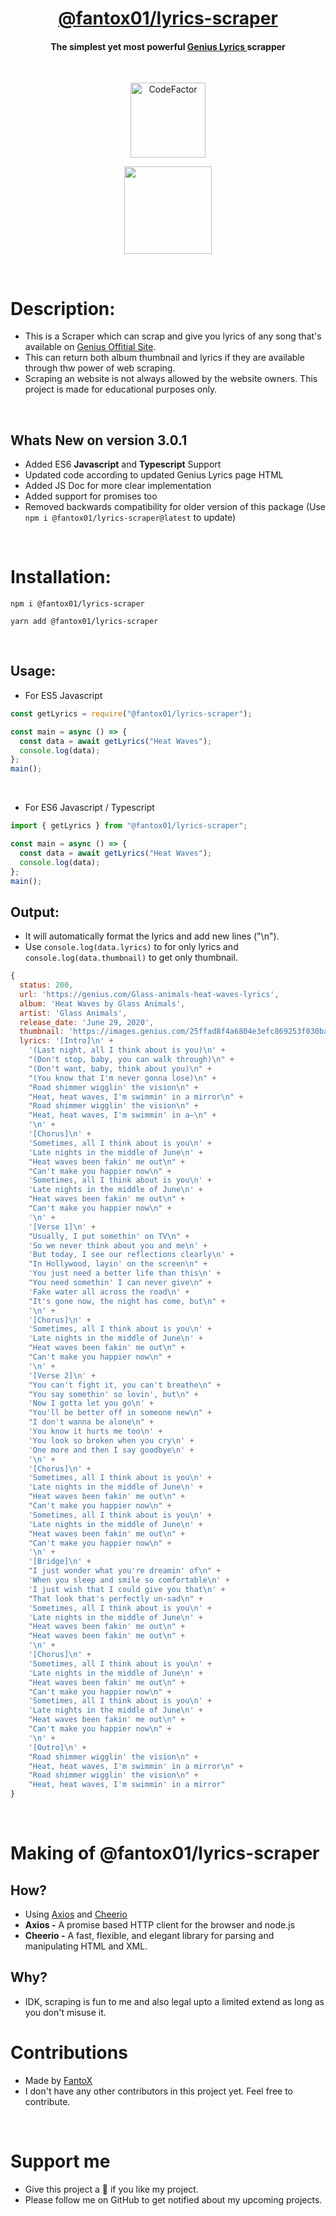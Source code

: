 <h1 align="center"> <a href="https://github.com/FantoX001/lyrics-scraper">@fantox01/lyrics-scraper </a>
</h1>

<h4 align="center"> The simplest yet most powerful <a href="https://genius.com/">Genius Lyrics </a> scrapper
</h4>

<br>
<p align="center">

<a href="https://www.codefactor.io/repository/github/fantox001/lyrics-scraper">
<img src="https://www.codefactor.io/repository/github/fantox001/lyrics-scraper/badge" alt="CodeFactor" width="120px" /></a>

</p>

<p align="center">
<a href="https://www.npmjs.com/package/@fantox01/lyrics-scraper">
    <img src="https://upload.wikimedia.org/wikipedia/commons/d/db/Npm-logo.svg" width="140px">
</a>
  
</p>

<br>

# Description:

- This is a Scraper which can scrap and give you lyrics of any song that's available on [Genius Offitial Site](https://genius.com/).
- This can return both album thumbnail and lyrics if they are available through thw power of web scraping.
- Scraping an website is not always allowed by the website owners. This project is made for educational purposes only.

<br>

## Whats New on version 3.0.1

- Added ES6 **Javascript** and **Typescript** Support
- Updated code according to updated Genius Lyrics page HTML
- Added JS Doc for more clear implementation
- Added support for promises too
- Removed backwards compatibility for older version of this package (Use `npm i @fantox01/lyrics-scraper@latest` to update)

<br>

# Installation:

```
npm i @fantox01/lyrics-scraper
```

```
yarn add @fantox01/lyrics-scraper
```

<br>

## Usage:

- For ES5 Javascript

```js
const getLyrics = require("@fantox01/lyrics-scraper");

const main = async () => {
  const data = await getLyrics("Heat Waves");
  console.log(data);
};
main();
```

<br>

- For ES6 Javascript / Typescript

```js
import { getLyrics } from "@fantox01/lyrics-scraper";

const main = async () => {
  const data = await getLyrics("Heat Waves");
  console.log(data);
};
main();
```

## Output:

- It will automatically format the lyrics and add new lines ("\n").
- Use `console.log(data.lyrics)` to for only lyrics and `console.log(data.thumbnail)` to get only thumbnail.

```js
{
  status: 200,
  url: 'https://genius.com/Glass-animals-heat-waves-lyrics',
  album: 'Heat Waves by Glass Animals',
  artist: 'Glass Animals',
  release_date: 'June 29, 2020',
  thumbnail: 'https://images.genius.com/25ffad8f4a6804e3efc869253f030baf.1000x1000x1.jpg',
  lyrics: '[Intro]\n' +
    '(Last night, all I think about is you)\n' +
    "(Don't stop, baby, you can walk through)\n" +
    "(Don't want, baby, think about you)\n" +
    "(You know that I'm never gonna lose)\n" +
    "Road shimmer wigglin' the vision\n" +
    "Heat, heat waves, I'm swimmin' in a mirror\n" +
    "Road shimmer wigglin' the vision\n" +
    "Heat, heat waves, I'm swimmin' in a—\n" +
    '\n' +
    '[Chorus]\n' +
    'Sometimes, all I think about is you\n' +
    'Late nights in the middle of June\n' +
    "Heat waves been fakin' me out\n" +
    "Can't make you happier now\n" +
    'Sometimes, all I think about is you\n' +
    'Late nights in the middle of June\n' +
    "Heat waves been fakin' me out\n" +
    "Can't make you happier now\n" +
    '\n' +
    '[Verse 1]\n' +
    "Usually, I put somethin' on TV\n" +
    'So we never think about you and me\n' +
    'But today, I see our reflections clearly\n' +
    "In Hollywood, layin' on the screen\n" +
    'You just need a better life than this\n' +
    "You need somethin' I can never give\n" +
    'Fake water all across the road\n' +
    "It's gone now, the night has come, but\n" +
    '\n' +
    '[Chorus]\n' +
    'Sometimes, all I think about is you\n' +
    'Late nights in the middle of June\n' +
    "Heat waves been fakin' me out\n" +
    "Can't make you happier now\n" +
    '\n' +
    '[Verse 2]\n' +
    "You can't fight it, you can't breathe\n" +
    "You say somethin' so lovin', but\n" +
    'Now I gotta let you go\n' +
    "You'll be better off in someone new\n" +
    "I don't wanna be alone\n" +
    'You know it hurts me too\n' +
    'You look so broken when you cry\n' +
    'One more and then I say goodbye\n' +
    '\n' +
    '[Chorus]\n' +
    'Sometimes, all I think about is you\n' +
    'Late nights in the middle of June\n' +
    "Heat waves been fakin' me out\n" +
    "Can't make you happier now\n" +
    'Sometimes, all I think about is you\n' +
    'Late nights in the middle of June\n' +
    "Heat waves been fakin' me out\n" +
    "Can't make you happier now\n" +
    '\n' +
    '[Bridge]\n' +
    "I just wonder what you're dreamin' of\n" +
    'When you sleep and smile so comfortable\n' +
    'I just wish that I could give you that\n' +
    "That look that's perfectly un-sad\n" +
    'Sometimes, all I think about is you\n' +
    'Late nights in the middle of June\n' +
    "Heat waves been fakin' me out\n" +
    "Heat waves been fakin' me out\n" +
    '\n' +
    '[Chorus]\n' +
    'Sometimes, all I think about is you\n' +
    'Late nights in the middle of June\n' +
    "Heat waves been fakin' me out\n" +
    "Can't make you happier now\n" +
    'Sometimes, all I think about is you\n' +
    'Late nights in the middle of June\n' +
    "Heat waves been fakin' me out\n" +
    "Can't make you happier now\n" +
    '\n' +
    '[Outro]\n' +
    "Road shimmer wigglin' the vision\n" +
    "Heat, heat waves, I'm swimmin' in a mirror\n" +
    "Road shimmer wigglin' the vision\n" +
    "Heat, heat waves, I'm swimmin' in a mirror"
}
```

<br>

# Making of @fantox01/lyrics-scraper

## How?

- Using [Axios](https://github.com/axios/axios) and [Cheerio](https://github.com/cheeriojs/cheerio)
- **Axios -** A promise based HTTP client for the browser and node.js
- **Cheerio -** A fast, flexible, and elegant library for parsing and manipulating HTML and XML.

## Why?

- IDK, scraping is fun to me and also legal upto a limited extend as long as you don't misuse it.
  <br />

# Contributions

- Made by [FantoX](https://github.com/FantoX)
- I don't have any other contributors in this project yet. Feel free to contribute.

<br />

# Support me

- Give this project a 🌟 if you like my project.
- Please follow me on GitHub to get notified about my upcoming projects.

<br />
